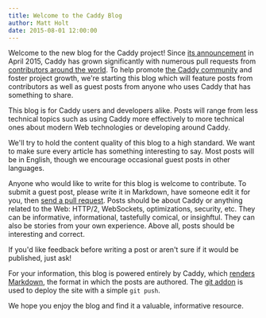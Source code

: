 ```yaml
---
title: Welcome to the Caddy Blog
author: Matt Holt
date: 2015-08-01 12:00:00
---
```


Welcome to the new blog for the Caddy project! Since [its announcement](https://news.ycombinator.com/item?id=9452606) in April 2015, Caddy has grown significantly with numerous pull requests from [contributors around the world](https://github.com/mholt/caddy/graphs/contributors). To help promote [the Caddy community](https://gophers.slack.com/messages/caddy) and foster project growth, we're starting this blog which will feature posts from contributors as well as guest posts from anyone who uses Caddy that has something to share.

This blog is for Caddy users and developers alike. Posts will range from less technical topics such as using Caddy more effectively to more technical ones about modern Web technologies or developing around Caddy.

We'll try to hold the content quality of this blog to a high standard. We want to make sure every article has something interesting to say. Most posts will be in English, though we encourage occasional guest posts in other languages.

Anyone who would like to write for this blog is welcome to contribute. To submit a guest post, please write it in Markdown, have someone edit it for you, then [send a pull request](https://github.com/caddyserver/caddyserver.com). Posts should be about Caddy or anything related to the Web: HTTP/2, WebSockets, optimizations, security, etc. They can be informative, informational, tastefully comical, or insighftul. They can also be stories from your own experience. Above all, posts should be interesting and correct.

If you'd like feedback before writing a post or aren't sure if it would be published, just ask!

For your information, this blog is powered entirely by Caddy, which [renders Markdown](/docs/markdown), the format in which the posts are authored. The [git addon](/docs/git) is used to deploy the site with a simple <code>git push</code>.

We hope you enjoy the blog and find it a valuable, informative resource.

